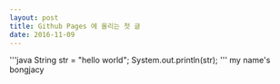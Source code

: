 ```yaml
---
layout: post
title: Github Pages 에 올리는 첫 글
date: 2016-11-09
---
```

'''java
String str = "hello world";
System.out.println(str);
'''
my name's bongjacy
